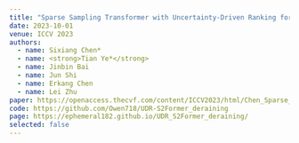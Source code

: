 ```yaml
---
title: "Sparse Sampling Transformer with Uncertainty-Driven Ranking for Unified Removal of Raindrops and Rain Streaks"
date: 2023-10-01
venue: ICCV 2023
authors:
  - name: Sixiang Chen*
  - name: <strong>Tian Ye*</strong>
  - name: Jinbin Bai
  - name: Jun Shi
  - name: Erkang Chen
  - name: Lei Zhu
paper: https://openaccess.thecvf.com/content/ICCV2023/html/Chen_Sparse_Sampling_Transformer_with_Uncertainty-Driven_Ranking_for_Unified_Removal_of_ICCV_2023_paper.html
code: https://github.com/Owen718/UDR-S2Former_deraining
page: https://ephemeral182.github.io/UDR_S2Former_deraining/
selected: false
---
```



